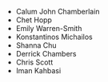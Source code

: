 * Calum John Chamberlain
* Chet Hopp
* Emily Warren-Smith
* Konstantinos Michailos
* Shanna Chu
* Derrick Chambers
* Chris Scott
* Iman Kahbasi
